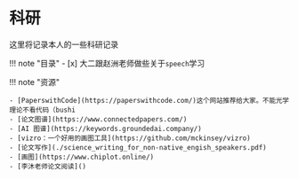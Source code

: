 # 科研
这里将记录本人的一些科研记录

<!-- prettier-ignore-start -->
!!! note "目录"
    - [x] 大二跟赵洲老师做些关于`speech`学习
<!-- prettier-ignore-end -->

<!-- prettier-ignore-start -->
!!! note "资源"

    - [PaperswithCode](https://paperswithcode.com/)这个网站推荐给大家。不能光学理论不看代码（bushi  
    - [论文图谱](https://www.connectedpapers.com/)
    - [AI 图谱](https://keywords.groundedai.company/)
    - [vizro：一个好用的画图工具](https://github.com/mckinsey/vizro)
    - [论文写作](./science_writing_for_non-native_engish_speakers.pdf)
    - [画图](https://www.chiplot.online/)
    - [李沐老师论文阅读]()
<!-- prettier-ignore-end -->
